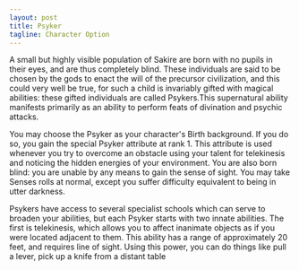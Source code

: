 ```yaml
---
layout: post
title: Psyker
tagline: Character Option
---
```


A small but highly visible population of Sakire are born with no pupils in their eyes, and are thus completely blind. These individuals are said to be chosen by the gods to enact the will of the precursor civilization, and this could very well be true, for such a child is invariably gifted with magical abilities: these gifted individuals are called Psykers.This supernatural ability manifests primarily as an ability to perform feats of divination and psychic attacks.

You may choose the Psyker as your character's Birth background. If you do so, you gain the special Psyker attribute at rank 1. This attribute is used whenever you try to overcome an obstacle using your talent for telekinesis and noticing the hidden energies of your environment. You are also born blind: you are unable by any means to gain the sense of sight. You may take Senses rolls at normal, except you suffer difficulty equivalent to being in utter darkness.

Psykers have access to several specialist schools which can serve to broaden your abilities, but each Psyker starts with two innate abilities. The first is telekinesis, which allows you to affect inanimate objects as if you were located adjacent to them. This ability has a range of approximately 20 feet, and requires line of sight. Using this power, you can do things like pull a lever, pick up a knife from a distant table
